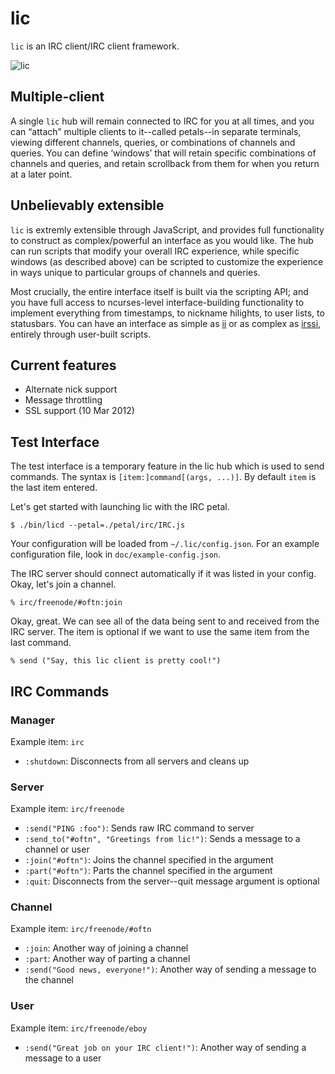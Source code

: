 lic
===

`lic` is an IRC client/IRC client framework.

![lic](https://github.com/oftn/lic/raw/master/img/logo.png)

Multiple-client
---------------
A single `lic` hub will remain connected to IRC for you at all times, and you can “attach” multiple
clients to it--called petals--in separate terminals, viewing different channels, queries, or combinations of
channels and queries. You can define ‘windows’ that will retain specific combinations of channels
and queries, and retain scrollback from them for when you return at a later point.

Unbelievably extensible
-----------------------
`lic` is extremly extensible through JavaScript, and provides full functionality to construct as
complex/powerful an interface as you would like. The hub can run scripts that modify your
overall IRC experience, while specific windows (as described above) can be scripted to customize the
experience in ways unique to particular groups of channels and queries.

Most crucially, the entire interface itself is built via the scripting API; and you have full access
to ncurses-level interface-building functionality to implement everything from timestamps, to nickname
hilights, to user lists, to statusbars. You can have an interface as simple as [ii][] or as complex
as [irssi][], entirely through user-built scripts.

   [ii]: <http://tools.suckless.org/ii/> "a minimalist FIFO and filesystem-based IRC client"
   [irssi]: <http://irssi.org/> "themable ncurses IRC client"

Current features
----------------

 * Alternate nick support
 * Message throttling
 * SSL support (10 Mar 2012)

Test Interface
--------------

The test interface is a temporary feature in the lic hub which is used to send commands. The syntax is
`[item:]command[(args, ...)]`. By default `item` is the last item entered.

Let's get started with launching lic with the IRC petal.

    $ ./bin/licd --petal=./petal/irc/IRC.js

Your configuration will be loaded from `~/.lic/config.json`. For an example configuration file, look in
`doc/example-config.json`.

The IRC server should connect automatically if it was listed in your config. Okay, let's join a channel.

    % irc/freenode/#oftn:join

Okay, great. We can see all of the data being sent to and received from the IRC server. The item is optional
if we want to use the same item from the last command.

    % send ("Say, this lic client is pretty cool!")


IRC Commands
------------

### Manager

Example item: `irc`

- `:shutdown`: Disconnects from all servers and cleans up

### Server

Example item: `irc/freenode`

- `:send("PING :foo")`: Sends raw IRC command to server
- `:send_to("#oftn", "Greetings from lic!")`: Sends a message to a channel or user
- `:join("#oftn")`: Joins the channel specified in the argument
- `:part("#oftn")`: Parts the channel specified in the argument
- `:quit`: Disconnects from the server--quit message argument is optional

### Channel

Example item: `irc/freenode/#oftn`

- `:join`: Another way of joining a channel
- `:part`: Another way of parting a channel
- `:send("Good news, everyone!")`: Another way of sending a message to the channel

### User

Example item: `irc/freenode/eboy`

- `:send("Great job on your IRC client!")`: Another way of sending a message to a user

